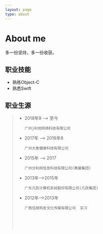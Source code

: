 ```yaml
---
layout: page
type: about
---
```


# About me

多一份坚持，多一份收获。



## 职业技能
- 熟练Object-C
- 熟悉Swift


## 职业生源

> - 2018年9 —> 至今
>
>   ```
>   广州j利他网络科技有限公司    
>   ```
>
> - 2017年 —> 2018年8
>
>   ```
>   广州大象健康科技有限公司	
>   ```
>
> - 2015年 —> 2017
>
>   ```
>   广州分利网信息科技有限公司(赛曼集团)		
>   ```
>
> - 2013年—>2015年
>
>   ```
>   广东凡跃计算机系统股份有限公司(凡跃集团)
>   ```
>
> - 2012年—>2013年
>
>   ```
>   广西住朋购友文化传媒有限公司	实习
>   ```
>
>   ​
>
>   ​

